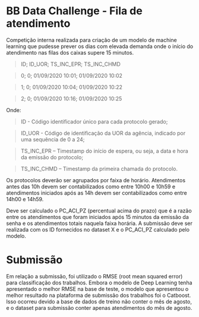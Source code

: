 # BB Data Challenge - Fila de atendimento
Competição interna realizada para criação de um modelo de machine learning que pudesse prever os dias com elevada demanda onde o início do atendimento nas filas dos caixas supere 15 minutos.   

>ID; ID_UOR; TS_INC_EPR; TS_INC_CHMD

>0; 0; 01/09/2020 10:01; 01/09/2020 10:02

>1; 0; 01/09/2020 10:04; 01/09/2020 10:22

>2; 0; 01/09/2020 10:16; 01/09/2020 10:25

Onde:

>ID - Código identificador único para cada protocolo gerado;

>ID_UOR - Código de identificação da UOR da agência, indicado por uma sequência de 0 a 24;

>TS_INC_EPR – Timestamp do início de espera, ou seja, a data e hora da emissão do protocolo;

>TS_INC_CHMD – Timestamp da primeira chamada do protocolo.

Os protocolos deverão ser agrupados por faixa de horário. Atendimentos antes das 10h devem ser contabilizados como entre 10h00 e 10h59 e atendimentos iniciados após as 14h devem ser contabilizados como entre 14h00 e 14h59.

Deve ser calculado o PC_ACI_PZ (percentual acima do prazo) que é a razão entre os atendimentos que foram iniciados após 15 minutos da emissão da senha e os atendimentos totais naquela faixa horária. A submissão deve ser realizada com os ID fornecidos no dataset X e o PC_ACI_PZ calculado pelo modelo.

# Submissão
Em relação a submissão, foi utilizado o RMSE (root mean squared error) para classificação dos trabalhos. Embora o modelo de Deep Learning tenha apresentado o melhor RMSE na base de teste, o modelo que apresentou o melhor resultado na plataforma de submissão dos trabalhos foi o Catboost. Isso ocorreu devido a base de dados de treino não conter o mês de agosto, e o dataset para submissão conter apenas atendimentos do mês de agosto.  
